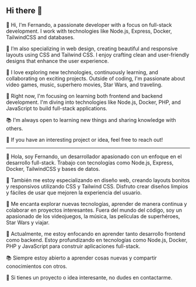 ## Hi there 👋
👋 Hi, I'm Fernando, a passionate developer with a focus on full-stack development. I work with technologies like Node.js, Express, Docker, TailwindCSS and databases.

🎨 I’m also specializing in web design, creating beautiful and responsive layouts using CSS and Tailwind CSS. I enjoy crafting clean and user-friendly designs that enhance the user experience.

🔧 I love exploring new technologies, continuously learning, and collaborating on exciting projects. Outside of coding, I'm passionate about video games, music, superhero movies, Star Wars, and traveling.

🌱 Right now, I'm focusing on learning both frontend and backend development. I'm diving into technologies like Node.js, Docker, PHP, and JavaScript to build full-stack applications.

📚 I'm always open to learning new things and sharing knowledge with others.

💬 If you have an interesting project or idea, feel free to reach out!

----

👋 Hola, soy Fernando, un desarrollador apasionado con un enfoque en el desarrollo full-stack. Trabajo con tecnologías como Node.js, Express, Docker, TailwindCSS y bases de datos.

🎨 También me estoy especializando en diseño web, creando layouts bonitos y responsivos utilizando CSS y Tailwind CSS. Disfruto crear diseños limpios y fáciles de usar que mejoren la experiencia del usuario.

🔧 Me encanta explorar nuevas tecnologías, aprender de manera continua y colaborar en proyectos interesantes. Fuera del mundo del código, soy un apasionado de los videojuegos, la música, las películas de superhéroes, Star Wars y viajar.

🌱 Actualmente, me estoy enfocando en aprender tanto desarrollo frontend como backend. Estoy profundizando en tecnologías como Node.js, Docker, PHP y JavaScript para construir aplicaciones full-stack.

📚 Siempre estoy abierto a aprender cosas nuevas y compartir conocimientos con otros.

💬 Si tienes un proyecto o idea interesante, no dudes en contactarme.

<!--
**Dunlag/Dunlag** is a ✨ _special_ ✨ repository because its `README.md` (this file) appears on your GitHub profile.

Here are some ideas to get you started:

- 🔭 I’m currently working on ...
- 🌱 I’m currently learning ...
- 👯 I’m looking to collaborate on ...
- 🤔 I’m looking for help with ...
- 💬 Ask me about ...
- 📫 How to reach me: ...
- 😄 Pronouns: ...
- ⚡ Fun fact: ...
-->
